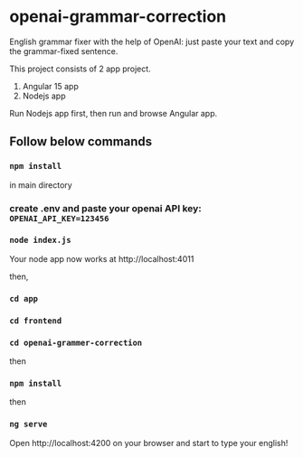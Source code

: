# openai-grammar-correction
English grammar fixer with the help of OpenAI: just paste your text and copy the grammar-fixed sentence.

This project consists of 2 app project. 

1. Angular 15 app
2. Nodejs app

Run Nodejs app first, then run and browse Angular app. 


## Follow below commands


### `npm install`

in main directory

### create .env and paste your openai API key: `OPENAI_API_KEY=123456`

### `node index.js` 

Your node app now works at http://localhost:4011

then,

### `cd app`
### `cd frontend`
### `cd openai-grammer-correction`

then

### `npm install`

then

### `ng serve`

Open http://localhost:4200 on your browser and start to type your english!
